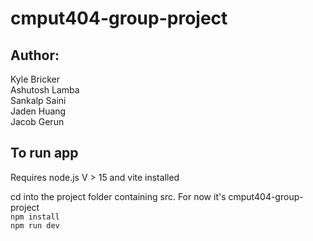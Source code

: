 # cmput404-group-project


Author:
------
Kyle Bricker <br>
Ashutosh Lamba <br>
Sankalp Saini <br>
Jaden Huang <br>
Jacob Gerun

## To run app
Requires node.js V > 15 and vite installed

cd into the project folder containing src. For now it's cmput404-group-project
<br>
`npm install`
<br>
`npm run dev`
